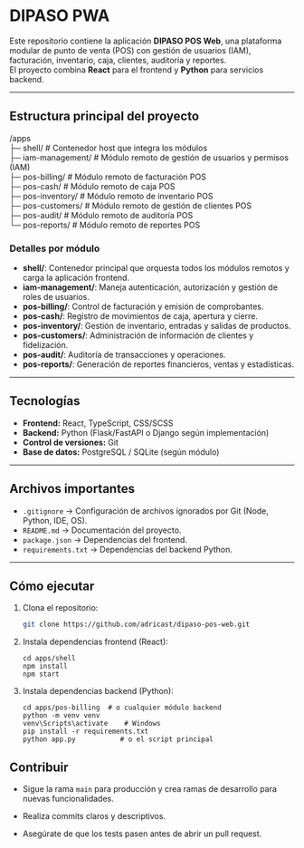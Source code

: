 # DIPASO PWA

Este repositorio contiene la aplicación **DIPASO POS Web**, una plataforma modular de punto de venta (POS) con gestión de usuarios (IAM), facturación, inventario, caja, clientes, auditoría y reportes.  
El proyecto combina **React** para el frontend y **Python** para servicios backend.

---

## Estructura principal del proyecto

/apps  
├─ shell/ # Contenedor host que integra los módulos  
├─ iam-management/ # Módulo remoto de gestión de usuarios y permisos (IAM)  
├─ pos-billing/ # Módulo remoto de facturación POS  
├─ pos-cash/ # Módulo remoto de caja POS  
├─ pos-inventory/ # Módulo remoto de inventario POS  
├─ pos-customers/ # Módulo remoto de gestión de clientes POS  
├─ pos-audit/ # Módulo remoto de auditoría POS  
└─ pos-reports/ # Módulo remoto de reportes POS

### Detalles por módulo

- **shell/**: Contenedor principal que orquesta todos los módulos remotos y carga la aplicación frontend.  
- **iam-management/**: Maneja autenticación, autorización y gestión de roles de usuarios.  
- **pos-billing/**: Control de facturación y emisión de comprobantes.  
- **pos-cash/**: Registro de movimientos de caja, apertura y cierre.  
- **pos-inventory/**: Gestión de inventario, entradas y salidas de productos.  
- **pos-customers/**: Administración de información de clientes y fidelización.  
- **pos-audit/**: Auditoría de transacciones y operaciones.  
- **pos-reports/**: Generación de reportes financieros, ventas y estadísticas.

---

## Tecnologías

- **Frontend:** React, TypeScript, CSS/SCSS  
- **Backend:** Python (Flask/FastAPI o Django según implementación)  
- **Control de versiones:** Git  
- **Base de datos:** PostgreSQL / SQLite (según módulo)  

---

## Archivos importantes

- `.gitignore` → Configuración de archivos ignorados por Git (Node, Python, IDE, OS).  
- `README.md` → Documentación del proyecto.  
- `package.json` → Dependencias del frontend.  
- `requirements.txt` → Dependencias del backend Python.  

---

## Cómo ejecutar

1. Clona el repositorio:  
   
   ```bash
   git clone https://github.com/adricast/dipaso-pos-web.git
   ```

2. Instala dependencias frontend (React):
   
       cd apps/shell
       npm install
       npm start

3. Instala dependencias backend (Python):
   
   
   
   
       cd apps/pos-billing  # o cualquier módulo backend
       python -m venv venv
       venv\Scripts\activate    # Windows
       pip install -r requirements.txt
       python app.py           # o el script principal

Contribuir
----------

* Sigue la rama `main` para producción y crea ramas de desarrollo para nuevas funcionalidades.

* Realiza commits claros y descriptivos.

* Asegúrate de que los tests pasen antes de abrir un pull request.
